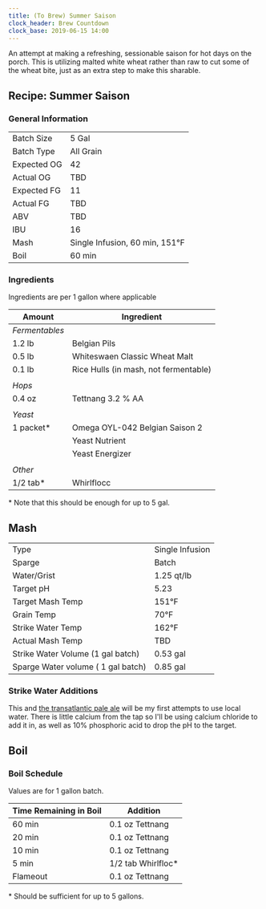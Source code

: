 ```yaml
---
title: (To Brew) Summer Saison
clock_header: Brew Countdown 
clock_base: 2019-06-15 14:00
---
```


An attempt at making a refreshing, sessionable saison for hot days
on the porch. This is utilizing malted white wheat rather than raw
to cut some of the wheat bite, just as an extra step to make this 
sharable. 

## Recipe: Summer Saison

### General Information

|             |           |
|-------------|-----------|
| Batch Size  | 5 Gal     |
| Batch Type  | All Grain |
| Expected OG | 42      |
| Actual OG   | TBD       |
| Expected FG | 11        |
| Actual FG   | TBD       |
| ABV         | TBD       |
| IBU         | 16      |
| Mash | Single Infusion, 60 min, 151&deg;F |
| Boil | 60 min |

### Ingredients

Ingredients are per 1 gallon where applicable

| Amount         | Ingredient                     |
|----------------|--------------------------------|
| _Fermentables_ |                                |
| 1.2 lb         | Belgian Pils                   |
| 0.5 lb         | Whiteswaen Classic Wheat Malt |
| 0.1 lb | Rice Hulls (in mash, not fermentable) | 
|                |                                |
| _Hops_         |                                |
| 0.4 oz         | Tettnang 3.2 % AA  |
|                |                                |
| _Yeast_        |                                |
| 1 packet\*     | Omega OYL-042 Belgian Saison 2 |
|                | Yeast Nutrient                 |
|                | Yeast Energizer                |
|                |                                |
| _Other_        |                                |
| 1/2 tab\*      | Whirlflocc                     |

\* Note that this should be enough for up to 5 gal.

## Mash 

| | |
|-|-|
| Type | Single Infusion |
| Sparge | Batch |
| Water/Grist | 1.25 qt/lb |
| Target pH | 5.23 |
| Target Mash Temp | 151&deg;F |
| Grain Temp | 70&deg;F 
| Strike Water Temp | 162&deg;F |
| Actual Mash Temp | TBD       |
| Strike Water Volume (1 gal batch) | 0.53 gal   |
| Sparge Water volume ( 1 gal batch) | 0.85 gal   |

### Strike Water Additions

This and [the transatlantic pale ale](2019-06-08-transatlantic-pale-ale.html) 
will be my first attempts to use local water. There is little 
calcium from the tap so I'll be using calcium chloride to add it in, 
as well as 10% phosphoric acid to drop the pH to the target. 

## Boil

### Boil Schedule

Values are for 1 gallon batch.

| Time Remaining in Boil | Addition          |
|------------------------|-------------------|
| 60 min                 | 0.1 oz Tettnang   |
| 20 min                 | 0.1 oz Tettnang   |
| 10 min                 | 0.1 oz Tettnang   |
| 5 min                  | 1/2 tab Whirlfloc\* |
| Flameout         | 0.1 oz Tettnang   |

\* Should be sufficient for up to 5 gallons. 

